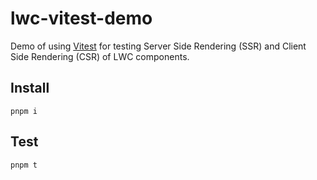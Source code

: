# lwc-vitest-demo

Demo of using [Vitest](https://vitest.dev/) for testing Server Side Rendering (SSR) and Client Side Rendering (CSR) of LWC components.

## Install

```shell
pnpm i
```

## Test

```shell
pnpm t
```
